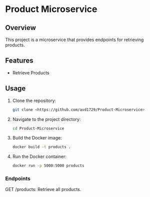 # Product Microservice

## Overview

This project is a microservice that provides endpoints for retrieving products.

## Features

- Retrieve Products

## Usage

1. Clone the repository:

   ```bash
   git clone <https://github.com/avd1729/Product-Microservice>
   ```

2. Navigate to the project directory:

   ```bash
   cd Product-Microservice
   ```

3. Build the Docker image:

   ```bash
   docker build -t products .
   ```

4. Run the Docker container:

   ```bash
   docker run -p 5000:5000 products
   ```

### Endpoints

GET /products: Retrieve all products.
